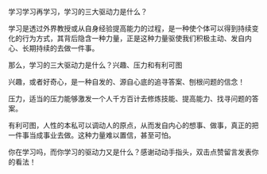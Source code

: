















学习学习再学习，学习的三大驱动力是什么？

学习是透过外界教授或从自身经验提高能力的过程，是一种使个体可以得到持续变化的行为方式，其背后隐含一种力量，正是这种力量驱使我们积极主动、发自内心、长期持续的去做一件事。

那么，学习的三大驱动力是什么？兴趣、压力和有利可图

兴趣，或者好奇心，是一种自发的、源自心底的追寻答案、刨根问题的信念！

压力，适当的压力能够激发一个人千方百计去修炼技能、提高能力、找寻问题的答案。

有利可图，人性的本私可以调动人的原点，从而发自内心的想事、做事，真正的把一件事当成事业去做。这种力量难以置信，甚至可怕。

你在学习吗，而你学习的驱动力又是什么？感谢动动手指头，双击点赞留言发表你的看法！